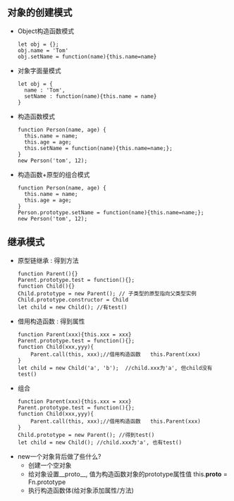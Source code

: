 ## 对象的创建模式
* Object构造函数模式
  ```
  let obj = {};
  obj.name = 'Tom'
  obj.setName = function(name){this.name=name}
  ```
* 对象字面量模式
  ```
  let obj = {
    name : 'Tom',
    setName : function(name){this.name = name}
  }
  ```
* 构造函数模式
  ```
  function Person(name, age) {
    this.name = name;
    this.age = age;
    this.setName = function(name){this.name=name;};
  }
  new Person('tom', 12);
  ```
* 构造函数+原型的组合模式
  ```
  function Person(name, age) {
    this.name = name;
    this.age = age;
  }
  Person.prototype.setName = function(name){this.name=name;};
  new Person('tom', 12);
  ```
  
## 继承模式
* 原型链继承 : 得到方法
  ```
  function Parent(){}
  Parent.prototype.test = function(){};
  function Child(){}
  Child.prototype = new Parent(); // 子类型的原型指向父类型实例
  Child.prototype.constructor = Child
  let child = new Child(); //有test()
  ```
* 借用构造函数 : 得到属性
  ```
  function Parent(xxx){this.xxx = xxx}
  Parent.prototype.test = function(){};
  function Child(xxx,yyy){
      Parent.call(this, xxx);//借用构造函数   this.Parent(xxx)
  }
  let child = new Child('a', 'b');  //child.xxx为'a', 但child没有test()
  ```
* 组合
  ```
  function Parent(xxx){this.xxx = xxx}
  Parent.prototype.test = function(){};
  function Child(xxx,yyy){
      Parent.call(this, xxx);//借用构造函数   this.Parent(xxx)
  }
  Child.prototype = new Parent(); //得到test()
  let child = new Child(); //child.xxx为'a', 也有test()
  ```
* new一个对象背后做了些什么?
  * 创建一个空对象
  * 给对象设置__proto__, 值为构造函数对象的prototype属性值   this.__proto__ = Fn.prototype
  * 执行构造函数体(给对象添加属性/方法)
